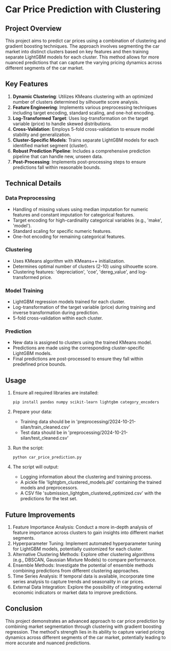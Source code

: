 # Car Price Prediction with Clustering

## Project Overview

This project aims to predict car prices using a combination of clustering and gradient boosting techniques. The approach involves segmenting the car market into distinct clusters based on key features and then training separate LightGBM models for each cluster. This method allows for more nuanced predictions that can capture the varying pricing dynamics across different segments of the car market.

## Key Features

1. **Dynamic Clustering**: Utilizes KMeans clustering with an optimized number of clusters determined by silhouette score analysis.
2. **Feature Engineering**: Implements various preprocessing techniques including target encoding, standard scaling, and one-hot encoding.
3. **Log-Transformed Target**: Uses log-transformation on the target variable (price) to handle skewed distributions.
4. **Cross-Validation**: Employs 5-fold cross-validation to ensure model stability and generalization.
5. **Cluster-Specific Models**: Trains separate LightGBM models for each identified market segment (cluster).
6. **Robust Prediction Pipeline**: Includes a comprehensive prediction pipeline that can handle new, unseen data.
7. **Post-Processing**: Implements post-processing steps to ensure predictions fall within reasonable bounds.

## Technical Details

### Data Preprocessing

- Handling of missing values using median imputation for numeric features and constant imputation for categorical features.
- Target encoding for high-cardinality categorical variables (e.g., 'make', 'model').
- Standard scaling for specific numeric features.
- One-hot encoding for remaining categorical features.

### Clustering

- Uses KMeans algorithm with KMeans++ initialization.
- Determines optimal number of clusters (2-10) using silhouette score.
- Clustering features: 'depreciation', 'coe', 'dereg_value', and log-transformed price.

### Model Training

- LightGBM regression models trained for each cluster.
- Log-transformation of the target variable (price) during training and inverse transformation during prediction.
- 5-fold cross-validation within each cluster.

### Prediction

- New data is assigned to clusters using the trained KMeans model.
- Predictions are made using the corresponding cluster-specific LightGBM models.
- Final predictions are post-processed to ensure they fall within predefined price bounds.

## Usage

1. Ensure all required libraries are installed:

   ```
   pip install pandas numpy scikit-learn lightgbm category_encoders
   ```
2. Prepare your data:

   - Training data should be in 'preprocessing/2024-10-21-silan/train_cleaned.csv'
   - Test data should be in 'preprocessing/2024-10-21-silan/test_cleaned.csv'
3. Run the script:

   ```
   python car_price_prediction.py
   ```
4. The script will output:

   - Logging information about the clustering and training process.
   - A pickle file 'lightgbm_clustered_models.pkl' containing the trained models and preprocessors.
   - A CSV file 'submission_lightgbm_clustered_optimized.csv' with the predictions for the test set.

## Future Improvements

1. Feature Importance Analysis: Conduct a more in-depth analysis of feature importance across clusters to gain insights into different market segments.
2. Hyperparameter Tuning: Implement automated hyperparameter tuning for LightGBM models, potentially customized for each cluster.
3. Alternative Clustering Methods: Explore other clustering algorithms (e.g., DBSCAN, Gaussian Mixture Models) to compare performance.
4. Ensemble Methods: Investigate the potential of ensemble methods combining predictions from different clustering approaches.
5. Time Series Analysis: If temporal data is available, incorporate time series analysis to capture trends and seasonality in car prices.
6. External Data Integration: Explore the possibility of integrating external economic indicators or market data to improve predictions.

## Conclusion

This project demonstrates an advanced approach to car price prediction by combining market segmentation through clustering with gradient boosting regression. The method's strength lies in its ability to capture varied pricing dynamics across different segments of the car market, potentially leading to more accurate and nuanced predictions.
